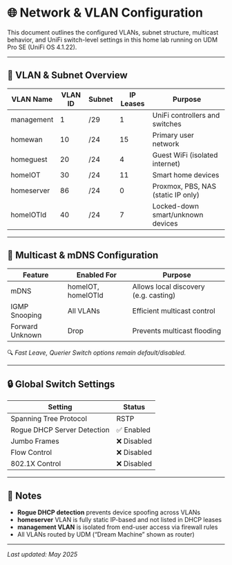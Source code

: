 # 🌐 Network & VLAN Configuration

This document outlines the configured VLANs, subnet structure, multicast behavior, and UniFi switch-level settings in this home lab running on UDM Pro SE (UniFi OS 4.1.22).

---

## 🧾 VLAN & Subnet Overview

| VLAN Name   | VLAN ID | Subnet        | IP Leases | Purpose                            |
|-------------|---------|---------------|-----------|------------------------------------|
| management  | 1       | /29           | 1         | UniFi controllers and switches     |
| homewan     | 10      | /24           | 15        | Primary user network               |
| homeguest   | 20      | /24           | 4         | Guest WiFi (isolated internet)     |
| homeIOT     | 30      | /24           | 11        | Smart home devices                 |
| homeserver  | 86      | /24           | 0         | Proxmox, PBS, NAS (static IP only) |
| homeIOTld   | 40      | /24           | 7         | Locked-down smart/unknown devices  |

---

## 📡 Multicast & mDNS Configuration

| Feature           | Enabled For                            | Purpose                               |
|------------------|-----------------------------------------|----------------------------------------|
| mDNS              | homeIOT, homeIOTld                      | Allows local discovery (e.g. casting)  |
| IGMP Snooping     | All VLANs                               | Efficient multicast control            |
| Forward Unknown   | Drop                                    | Prevents multicast flooding            |

🔍 *Fast Leave, Querier Switch options remain default/disabled.*

---

## 🔒 Global Switch Settings

| Setting                     | Status     |
|-----------------------------|------------|
| Spanning Tree Protocol      | RSTP       |
| Rogue DHCP Server Detection | ✅ Enabled |
| Jumbo Frames                | ❌ Disabled|
| Flow Control                | ❌ Disabled|
| 802.1X Control              | ❌ Disabled|

---

## 🧠 Notes

- **Rogue DHCP detection** prevents device spoofing across VLANs
- **homeserver** VLAN is fully static IP-based and not listed in DHCP leases
- **management VLAN** is isolated from end-user access via firewall rules
- All VLANs routed by UDM (“Dream Machine” shown as router)

---

_Last updated: May 2025_
